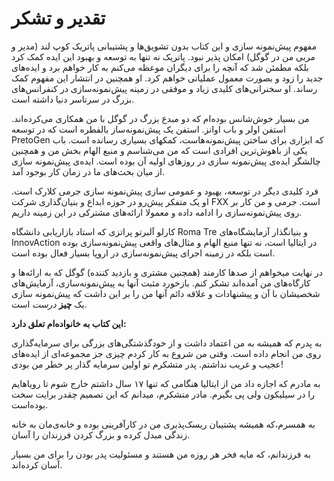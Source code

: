 # تقدیر و تشکر

مفهوم پیش‌نمونه سازی و این کتاب بدون تشویق‌ها و پشتیبانی پاتریک کوپ لند (مدیر و مربی من در گوگل) امکان پذیر نبود. پاتریک نه تنها به توسعه و بهبود این ایده کمک کرد بلکه مطمئن شد که آنچه را برای دیگران موعظه می‌کنم به کار خواهم برد و ایده‌های جدید را زود و بصورت معمول عملیاتی خواهم کرد. او همچنین در انتشار این مفهوم کمک رساند. او سخنرانی‌‌های کلیدی زیاد و موفقی در زمینه پیش‌نمونه‌سازی در کنفرانس‌های بزرگ در سرتاسر دنیا داشته است. 

من بسیار خوش‌شانس بوده‌ام که دو مبدع بزرگ در گوگل با من همکاری می‌کرده‌اند. استفن اولر و باب اوانز. استفن یک پیش‌نمونه‌ساز بالفطره است که در توسعه PretoGen که ابزاری برای ساختن پیش‌نمونه‌هاست، کمکهای بسیاری رسانده است. باب یکی از باهوش‌ترین افرادی است که من می‌شناسم و منبع الهام بخش من و همچنین چالشگر ایده‌ی پیش‌نمونه سازی در روزهای اولیه آن بوده است. ایده‌ی پیش‌نمونه سازی از میان بحث‌های ما در زمان کار بوجود آمد.

فرد کلیدی دیگر در توسعه، بهبود و عمومی سازی پیش‌نمونه سازی جرمی کلارک است. او یک متفکر پیش‌رو در حوزه ابداع و بنیان‌گذاری شرکت FXX است. جرمی و من کار بر روی پیش‌نمونه‌سازی را ادامه داده و معمولا ارائه‌های مشترکی در این زمینه داریم. 

کارلو آلبرتو پراتزی که استاد بازاریابی دانشگاه Roma Tre و بنیانگذار آزمایشگاه‌های InnovAction در ایتالیا است، نه تنها منبع الهام و مثال‌های واقعی پیش‌نمونه‌سازی بوده است بلکه در زمینه اجرای پیش‌نمونه‌سازی در اروپا بسیار فعال بوده است. 

در نهایت میخواهم از صدها کارمند (همچنین مشتری و بازدید کننده) گوگل که به ارائه‌ها و کارگاه‌های من آمده‌اند تشکر کنم. بازخورد مثبت آنها به پیش‌نمونه‌سازی، آزمایش‌های شخصیشان با آن و پیشنهادات و علاقه دائم آنها من را بر این داشت که پیش‌نمونه سازی یک **چیز** _درست_ است.

**این کتاب به خانواده‌ام تعلق دارد:**

به پدرم که همیشه به من اعتماد داشت و از خودگذشتگی‌های بزرگی برای سرمایه‌گذاری روی من انجام داده است. وقتی من شروع به کار کردم چیزی جز مجموعه‌ای از ایده‌های عجیب و غریب نداشتم. پدر متشکرم تو اولین سرمایه گذار پر خطر من بودی!

به مادرم که اجازه داد من از ایتالیا هنگامی که تنها ۱۷ سال داشتم خارج شوم تا رویاهایم را در سیلیکون ولی پی بگیرم. مادر متشکرم، میدانم که این تصمیم چقدر برایت سخت بوده‌است.

به همسرم،که همیشه پشتیبان ریسک‌پذیری من در کارآفرینی بوده و خانه‌ی‌مان به خانه زندگی مبدل کرده و بزرگ کردن فرزندان را آسان.

به فرزندانم، که مایه فخر هر روزه من هستند و مسئولیت پدر بودن را برای من بسیار آسان کرده‌اند.

